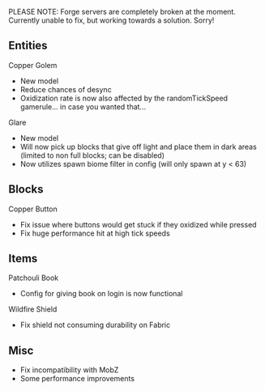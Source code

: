 PLEASE NOTE: Forge servers are completely broken at the moment. Currently unable to fix, but working towards a solution. Sorry!

Entities
---

Copper Golem
- New model
- Reduce chances of desync
- Oxidization rate is now also affected by the randomTickSpeed gamerule... in case you wanted that...

Glare
- New model
- Will now pick up blocks that give off light and place them in dark areas (limited to non full blocks; can be disabled)
- Now utilizes spawn biome filter in config (will only spawn at y < 63)

Blocks
---
Copper Button
- Fix issue where buttons would get stuck if they oxidized while pressed
- Fix huge performance hit at high tick speeds

Items
---
Patchouli Book
- Config for giving book on login is now functional

Wildfire Shield
- Fix shield not consuming durability on Fabric

Misc
---
- Fix incompatibility with MobZ
- Some performance improvements